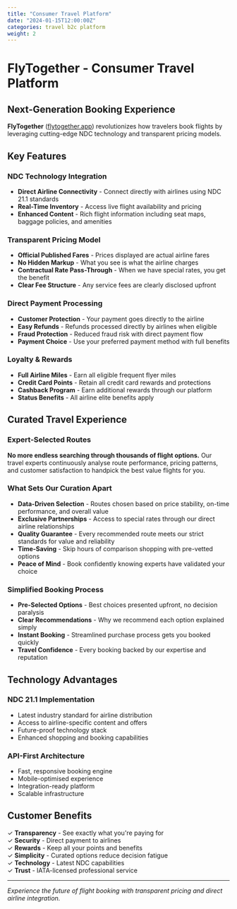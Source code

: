 ```yaml
---
title: "Consumer Travel Platform"
date: "2024-01-15T12:00:00Z"
categories: travel b2c platform
weight: 2
---
```


# FlyTogether - Consumer Travel Platform

## Next-Generation Booking Experience

**FlyTogether** ([flytogether.app](https://flytogether.app)) revolutionizes how travelers book flights by leveraging cutting-edge NDC technology and transparent pricing models.

## Key Features

### NDC Technology Integration
- **Direct Airline Connectivity** - Connect directly with airlines using NDC 21.1 standards
- **Real-Time Inventory** - Access live flight availability and pricing
- **Enhanced Content** - Rich flight information including seat maps, baggage policies, and amenities

### Transparent Pricing Model
- **Official Published Fares** - Prices displayed are actual airline fares
- **No Hidden Markup** - What you see is what the airline charges
- **Contractual Rate Pass-Through** - When we have special rates, you get the benefit
- **Clear Fee Structure** - Any service fees are clearly disclosed upfront

### Direct Payment Processing
- **Customer Protection** - Your payment goes directly to the airline
- **Easy Refunds** - Refunds processed directly by airlines when eligible
- **Fraud Protection** - Reduced fraud risk with direct payment flow
- **Payment Choice** - Use your preferred payment method with full benefits

### Loyalty & Rewards
- **Full Airline Miles** - Earn all eligible frequent flyer miles
- **Credit Card Points** - Retain all credit card rewards and protections
- **Cashback Program** - Earn additional rewards through our platform
- **Status Benefits** - All airline elite benefits apply

## Curated Travel Experience

### Expert-Selected Routes
**No more endless searching through thousands of flight options.** Our travel experts continuously analyse route performance, pricing patterns, and customer satisfaction to handpick the best value flights for you.

### What Sets Our Curation Apart
- **Data-Driven Selection** - Routes chosen based on price stability, on-time performance, and overall value
- **Exclusive Partnerships** - Access to special rates through our direct airline relationships  
- **Quality Guarantee** - Every recommended route meets our strict standards for value and reliability
- **Time-Saving** - Skip hours of comparison shopping with pre-vetted options
- **Peace of Mind** - Book confidently knowing experts have validated your choice

### Simplified Booking Process
- **Pre-Selected Options** - Best choices presented upfront, no decision paralysis
- **Clear Recommendations** - Why we recommend each option explained simply
- **Instant Booking** - Streamlined purchase process gets you booked quickly
- **Travel Confidence** - Every booking backed by our expertise and reputation

## Technology Advantages

### NDC 21.1 Implementation
- Latest industry standard for airline distribution
- Access to airline-specific content and offers
- Future-proof technology stack
- Enhanced shopping and booking capabilities

### API-First Architecture
- Fast, responsive booking engine
- Mobile-optimised experience
- Integration-ready platform
- Scalable infrastructure

## Customer Benefits

✓ **Transparency** - See exactly what you're paying for  
✓ **Security** - Direct payment to airlines  
✓ **Rewards** - Keep all your points and benefits  
✓ **Simplicity** - Curated options reduce decision fatigue  
✓ **Technology** - Latest NDC capabilities  
✓ **Trust** - IATA-licensed professional service  

---

*Experience the future of flight booking with transparent pricing and direct airline integration.* 